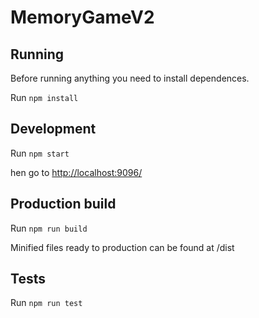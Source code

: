 # MemoryGameV2

## Running

Before running anything you need to install dependences.

Run `npm install`

## Development
Run `npm start`

hen go to [http://localhost:9096/](http://localhost:9096/)

## Production build
Run `npm run build`

Minified files ready to production can be found at /dist

## Tests
Run `npm run test`
